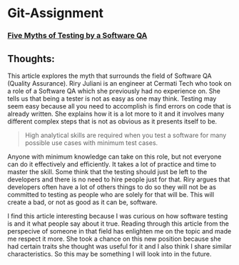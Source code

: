 # Git-Assignment

### [Five Myths of Testing by a Software QA](https://medium.com/cermati-tech/five-myths-of-testing-by-a-software-qa-27edb179fad)

## Thoughts:

This article explores the myth that surrounds the field of Software QA (Quality Assurance). Riry Juliani is an engineer at Cermati Tech who took on a role of a Software QA which she previously had no 
experience on. She tells us that being a tester is not as easy as one may think. Testing may seem easy because all you need to accomplish is find errors on code that is already written. She explains how 
it is a lot more to it and it involves many different complex steps that is not as obvious as it presents itself to be. 
>High analytical skills are required when you test a software for many possible use cases with minimum test cases.

Anyone with minimum knowledge can take on this role, but not everyone can do it effectively and efficiently. It takes a lot of practice and time to master the skill. Some think that the testing should 
just be left to the developers and there is no need to hire people just for that. Riry argues that developers often have a lot of others things to do so they will not be as committed to testing as 
people who are solely for that will be. This will create a bad, or not as good as it can be, software.

I find this article interesting because I was curious on how software testing is and it what people say about it true. Reading through this article from the perspecive of someone in that field has 
enlighten me on the topic and made me respect it more. She took a chance on this new position because she had certain traits she thought was useful for it and I also think I share similar 
characteristics. So this may be something I will look into in the future.
